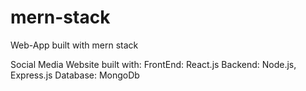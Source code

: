 # mern-stack
Web-App built with mern stack

Social Media Website built with:
FrontEnd: React.js
Backend: Node.js, Express.js
Database: MongoDb
